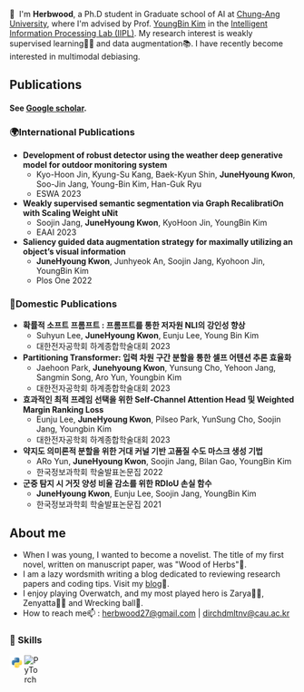 👋&nbsp; I'm **Herbwood**, a Ph.D student in Graduate school of AI at [Chung-Ang University](https://www.cau.ac.kr/), where I'm advised by Prof. [YoungBin Kim](https://sites.google.com/view/iiplcau/professor) in the [Intelligent Information Processing Lab (IIPL)](https://sites.google.com/view/iiplcau/home). My research interest is weakly supervised learning👩‍🏫 and data augmentation📚. I have recently become interested in multimodal debiasing.


## Publications
#### See [Google scholar](https://scholar.google.com/citations?user=1U_qmnYAAAAJ&hl=en).

### 🌍International Publications 
- **Development of robust detector using the weather deep generative model for outdoor monitoring system**
  - Kyo-Hoon Jin, Kyung-Su Kang, Baek-Kyun Shin, **JuneHyoung Kwon**, Soo-Jin Jang, Young-Bin Kim, Han-Guk Ryu
  - ESWA 2023
- **Weakly supervised semantic segmentation via Graph RecalibratiOn with Scaling Weight uNit**
  - Soojin Jang, **JuneHyoung Kwon**, KyoHoon Jin, YoungBin Kim
  - EAAI 2023
- **Saliency guided data augmentation strategy for maximally utilizing an object’s visual information**
  - **JuneHyoung Kwon**, Junhyeok An, Soojin Jang, Kyohoon Jin, YoungBin Kim
  - Plos One 2022

### 🌆Domestic Publications 
- **확률적 소프트 프롬프트 : 프롬프트를 통한 저자원 NLI의 강인성 향상**
  - Suhyun Lee, **JuneHyoung Kwon**, Eunju Lee, Young Bin Kim
  - 대한전자공학회 하계종합학술대회 2023
- **Partitioning Transformer: 입력 차원 구간 분할을 통한 셀프 어텐션 추론 효율화**
  - Jaehoon Park, **Junehyoung Kwon**, Yunsung Cho, Yehoon Jang, Sangmin Song, Aro Yun, Youngbin Kim  
  - 대한전자공학회 하계종합학술대회 2023
- **효과적인 최적 프레임 선택을 위한 Self-Channel Attention Head 및 Weighted Margin Ranking Loss**
  - Eunju Lee, **JuneHyoung Kwon**, Pilseo Park, YunSung Cho, Soojin Jang, Youngbin Kim        
  - 대한전자공학회 하계종합학술대회 2023
- **약지도 의미론적 분할을 위한 거대 커널 기반 고품질 수도 마스크 생성 기법**
  - ARo Yun, **JuneHyoung Kwon**, Soojin Jang, Bilan Gao, YoungBin Kim  
  - 한국정보과학회 학술발표논문집 2022
- **군중 탐지 시 거짓 양성 비율 감소를 위한 RDIoU 손실 함수**
  - **JuneHyoung Kwon**, Eunju Lee, Soojin Jang, YoungBin Kim 
  - 한국정보과학회 학술발표논문집 2021

## About me
- When I was young, I wanted to become a novelist. The title of my first novel, written on manuscript paper, was "Wood of Herbs"🌲.<br/>
- I am a lazy wordsmith writing a blog dedicated to reviewing research papers and coding tips. Visit my [blog](https://herbwood.tistory.com/)🌳.<br/>
- I enjoy playing Overwatch, and my most played hero is Zarya🏋️‍♀️, Zenyatta👨‍🦲 and Wrecking ball🐹.<br/>
- How to reach me📫 : herbwood27@gmail.com | dirchdmltnv@cau.ac.kr


### 💪 Skills
<p>
<img align="left" alt="Python" width="26px" src="https://raw.githubusercontent.com/github/explore/80688e429a7d4ef2fca1e82350fe8e3517d3494d/topics/python/python.png" />
<img align="left" alt="PyTorch" width="26px" src="https://www.vectorlogo.zone/logos/pytorch/pytorch-icon.svg" />
</p>
